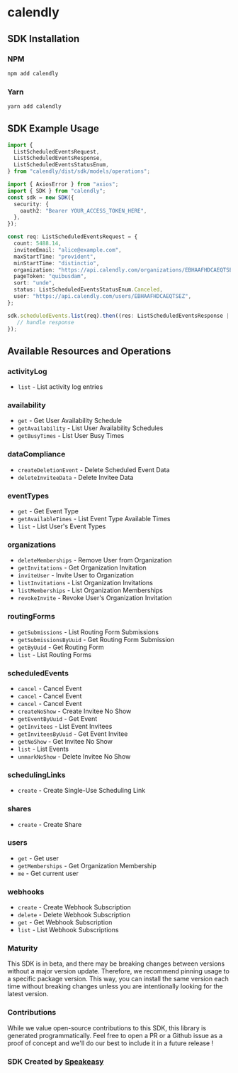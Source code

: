 # calendly

<!-- Start SDK Installation -->
## SDK Installation

### NPM

```bash
npm add calendly
```

### Yarn

```bash
yarn add calendly
```
<!-- End SDK Installation -->

## SDK Example Usage
<!-- Start SDK Example Usage -->
```typescript
import {
  ListScheduledEventsRequest,
  ListScheduledEventsResponse,
  ListScheduledEventsStatusEnum,
} from "calendly/dist/sdk/models/operations";

import { AxiosError } from "axios";
import { SDK } from "calendly";
const sdk = new SDK({
  security: {
    oauth2: "Bearer YOUR_ACCESS_TOKEN_HERE",
  },
});

const req: ListScheduledEventsRequest = {
  count: 5488.14,
  inviteeEmail: "alice@example.com",
  maxStartTime: "provident",
  minStartTime: "distinctio",
  organization: "https://api.calendly.com/organizations/EBHAAFHDCAEQTSEZ",
  pageToken: "quibusdam",
  sort: "unde",
  status: ListScheduledEventsStatusEnum.Canceled,
  user: "https://api.calendly.com/users/EBHAAFHDCAEQTSEZ",
};

sdk.scheduledEvents.list(req).then((res: ListScheduledEventsResponse | AxiosError) => {
   // handle response
});
```
<!-- End SDK Example Usage -->

<!-- Start SDK Available Operations -->
## Available Resources and Operations


### activityLog

* `list` - List activity log entries

### availability

* `get` - Get User Availability Schedule
* `getAvailability` - List User Availability Schedules
* `getBusyTimes` - List User Busy Times

### dataCompliance

* `createDeletionEvent` - Delete Scheduled Event Data
* `deleteInviteeData` - Delete Invitee Data

### eventTypes

* `get` - Get Event Type
* `getAvailableTimes` - List Event Type Available Times
* `list` - List User's Event Types

### organizations

* `deleteMemberships` - Remove User from Organization
* `getInvitations` - Get Organization Invitation
* `inviteUser` - Invite User to Organization
* `listInvitations` - List Organization Invitations
* `listMemberships` - List Organization Memberships
* `revokeInvite` - Revoke User's Organization Invitation

### routingForms

* `getSubmissions` - List Routing Form Submissions
* `getSubmissionsByUuid` - Get Routing Form Submission
* `getByUuid` - Get Routing Form
* `list` - List Routing Forms

### scheduledEvents

* `cancel` - Cancel Event
* `cancel` - Cancel Event
* `cancel` - Cancel Event
* `createNoShow` - Create Invitee No Show
* `getEventByUuid` - Get Event
* `getInvitees` - List Event Invitees
* `getInviteesByUuid` - Get Event Invitee
* `getNoShow` - Get Invitee No Show
* `list` - List Events
* `unmarkNoShow` - Delete Invitee No Show

### schedulingLinks

* `create` - Create Single-Use Scheduling Link

### shares

* `create` - Create Share

### users

* `get` - Get user
* `getMemberships` - Get Organization Membership
* `me` - Get current user

### webhooks

* `create` - Create Webhook Subscription
* `delete` - Delete Webhook Subscription
* `get` - Get Webhook Subscription
* `list` - List Webhook Subscriptions
<!-- End SDK Available Operations -->

### Maturity

This SDK is in beta, and there may be breaking changes between versions without a major version update. Therefore, we recommend pinning usage
to a specific package version. This way, you can install the same version each time without breaking changes unless you are intentionally
looking for the latest version.

### Contributions

While we value open-source contributions to this SDK, this library is generated programmatically.
Feel free to open a PR or a Github issue as a proof of concept and we'll do our best to include it in a future release !

### SDK Created by [Speakeasy](https://docs.speakeasyapi.dev/docs/using-speakeasy/client-sdks)

